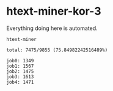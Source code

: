 # htext-miner-kor-3

Everything doing here is automated.

```
htext-miner

total: 7475/9855 (75.84982242516489%)

job0: 1349
job1: 1567
job2: 1475
job3: 1613
job4: 1471
```